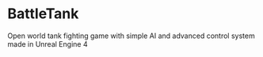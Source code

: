 # BattleTank
Open world tank fighting game with simple AI and advanced control system made in Unreal Engine 4
